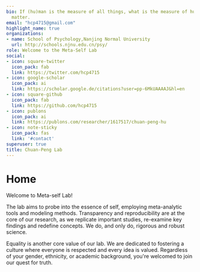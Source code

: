 ```yaml
---
bio: If (hu)man is the measure of all things, what is the measure of human?
  matter.
email: "hcp4715@gmail.com"
highlight_name: true
organizations:
- name: School of Psychology,Nanjing Normal University
  url: http://schools.njnu.edu.cn/psy/
role: Welcome to the Meta-Self Lab
social:
- icon: square-twitter
  icon_pack: fab
  link: https://twitter.com/hcp4715
- icon: google-scholar
  icon_pack: ai
  link: https://scholar.google.de/citations?user=pp-6MkUAAAAJ&hl=en
- icon: square-github
  icon_pack: fab
  link: https://github.com/hcp4715
- icon: publons
  icon_pack: ai
  link: https://publons.com/researcher/1617517/chuan-peng-hu
- icon: note-sticky
  icon_pack: fas
  link: '#contact'
superuser: true
title: Chuan-Peng Lab
---
```


# Home

Welcome to Meta-self Lab!

The lab aims to probe into the essence of self, employing meta-analytic tools and modeling methods. Transparency and reproducibility are at the core of our research, as we replicate important studies, re-examine key findings and redefine concepts. We do, and only do, rigorous and robust science. 

Equality is another core value of our lab. We are dedicated to fostering a culture where everyone is respected and every idea is valued. Regardless of your gender, ethnicity, or academic background, you're welcomed to join our quest for truth. 

